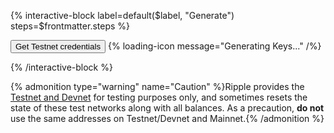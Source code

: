 {% interactive-block label=default($label, "Generate") steps=$frontmatter.steps %}

<button id="generate-creds-button" class="btn btn-primary" data-fauceturl="https://faucet.altnet.rippletest.net/accounts">Get Testnet credentials</button>
{% loading-icon message="Generating Keys..." /%}
<div class="output-area"></div>

{% /interactive-block %}

{% admonition type="warning" name="Caution" %}Ripple provides the [Testnet and Devnet](../../concepts/networks-and-servers/parallel-networks.md) for testing purposes only, and sometimes resets the state of these test networks along with all balances. As a precaution, **do not** use the same addresses on Testnet/Devnet and Mainnet.{% /admonition %}
